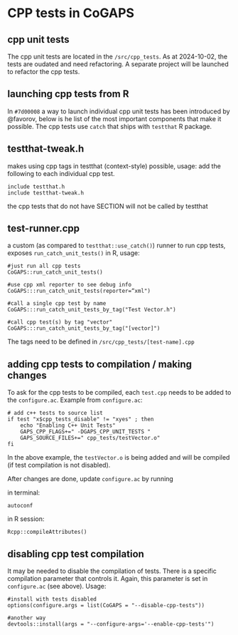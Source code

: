 # CPP tests in CoGAPS

## cpp unit tests
The cpp unit tests are located in the `/src/cpp_tests`. As at 2024-10-02, the tests are oudated and need refactoring. A separate project will be launched to refactor the cpp tests.

## launching cpp tests from R
In `#7d00008` a way to launch individual cpp unit tests has been introduced by @favorov, below is he list of the most important components that make it possible. The cpp tests use `catch` that ships with `testthat` R package.


## testthat-tweak.h
makes using cpp tags in testthat (context-style) possible,
usage: add the following to each individual cpp test.
```
include testthat.h
include testthat-tweak.h
```
the cpp tests that do not have SECTION will not be called
by testthat


## test-runner.cpp
a custom (as compared to `testthat::use_catch()`) runner to run  cpp tests, exposes `run_catch_unit_tests()` in R, usage: 
```
#just run all cpp tests
CoGAPS::run_catch_unit_tests()

#use cpp xml reporter to see debug info
CoGAPS:::run_catch_unit_tests(reporter=“xml")

#call a single cpp test by name
CoGAPS:::run_catch_unit_tests_by_tag("Test Vector.h")

#call cpp test(s) by tag "vector"
CoGAPS:::run_catch_unit_tests_by_tag("[vector]")

```
The tags need to be defined in `/src/cpp_tests/[test-name].cpp`

## adding cpp tests to compilation / making changes
To ask for the cpp tests to be compiled, each `test.cpp` needs to be added to the `configure.ac`. Example from `configure.ac`:
```
# add c++ tests to source list
if test "x$cpp_tests_disable" != "xyes" ; then
    echo "Enabling C++ Unit Tests"
    GAPS_CPP_FLAGS+=" -DGAPS_CPP_UNIT_TESTS "
    GAPS_SOURCE_FILES+=" cpp_tests/testVector.o"
fi
```
In the above example, the `testVector.o` is being added and will be compiled (if test compilation is not disabled).

After changes are done, update `configure.ac` by running 

in terminal:
```
autoconf
```
in R session:
```
Rcpp::compileAttributes()
```

## disabling cpp test compilation
It may be needed to disable the compilation of tests. There is a specific compilation parameter that controls it. Again, this parameter is set in `configure.ac` (see above). 
Usage:
```
#install with tests disabled
options(configure.args = list(CoGAPS = "--disable-cpp-tests"))

#another way
devtools::install(args = "--configure-args='--enable-cpp-tests'")
```


